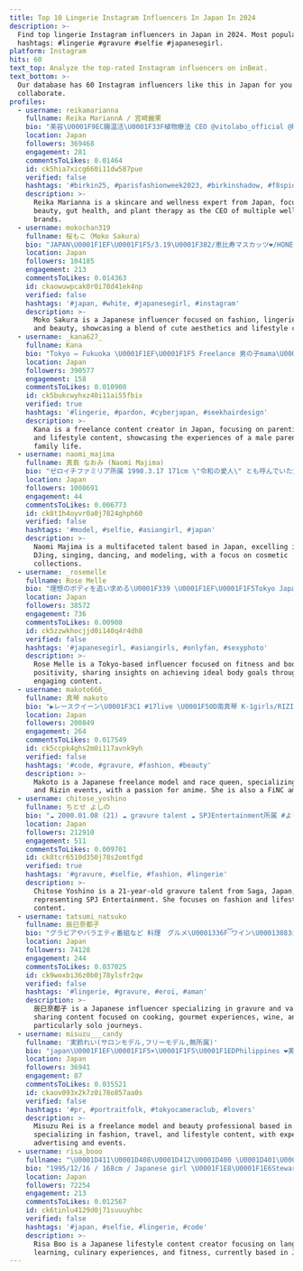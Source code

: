 ```yaml
---
title: Top 10 Lingerie Instagram Influencers In Japan In 2024
description: >-
  Find top lingerie Instagram influencers in Japan in 2024. Most popular
  hashtags: #lingerie #gravure #selfie #japanesegirl.
platform: Instagram
hits: 60
text_top: Analyze the top-rated Instagram influencers on inBeat.
text_bottom: >-
  Our database has 60 Instagram influencers like this in Japan for you to
  collaborate.
profiles:
  - username: reikamarianna
    fullname: Reika MariannA / 宮崎麗果
    bio: "美容\U0001F9EC腸温活\U0001F33F植物療法 CEO @vitolabo_official @herbacie_official skincare @genis.official bath products @nukashop.official Lingerie @re_by_reinest_official"
    location: Japan
    followers: 369468
    engagement: 281
    commentsToLikes: 0.01464
    id: ck5hia7xicg660i11dw587pue
    verified: false
    hashtags: '#birkin25, #parisfashionweek2023, #birkinshadow, #f8spider'
    description: >-
      Reika Marianna is a skincare and wellness expert from Japan, focusing on
      beauty, gut health, and plant therapy as the CEO of multiple wellness
      brands.
  - username: mokochan319
    fullname: 桜もこ（Moko Sakura）
    bio: "JAPAN\U0001F1EF\U0001F1F5/3.19\U0001F382/恵比寿マスカッツ❤︎/HONEYPOPCORN\U0001F36F\U0001F37F/pink\U0001F493/cute\U0001F380/fashion\U0001F457/lingerie\U0001F459/KOREA\U0001F1F0\U0001F1F7/sweets\U0001F370/flower\U0001F338/Disney\U0001F430/cosme\U0001F484/happy✨/kawaii\U0001F352/Photo\U0001F4F7/Trip✈️/handmade\U0001F48D"
    location: Japan
    followers: 104185
    engagement: 213
    commentsToLikes: 0.014363
    id: ckaowuwpcak0r0i78d41ek4np
    verified: false
    hashtags: '#japan, #white, #japanesegirl, #instagram'
    description: >-
      Moko Sakura is a Japanese influencer focused on fashion, lingerie, travel,
      and beauty, showcasing a blend of cute aesthetics and lifestyle content.
  - username: _kana627_
    fullname: Kana
    bio: "Tokyo ⇔ Fukuoka \U0001F1EF\U0001F1F5 Freelance 男の子mama\U0001F37C\U0001F476\U0001F3FB"
    location: Japan
    followers: 390577
    engagement: 158
    commentsToLikes: 0.010908
    id: ck5bukcwyhxz40i11ai55fbix
    verified: true
    hashtags: '#lingerie, #pardon, #cyberjapan, #seekhairdesign'
    description: >-
      Kana is a freelance content creator in Japan, focusing on parenting themes
      and lifestyle content, showcasing the experiences of a male parent and
      family life.
  - username: naomi_majima
    fullname: 真島 なおみ (Naomi Majima)
    bio: "ゼロイチファミリア所属 1998.3.17 171cm \"令和の愛人\" とも呼んでいただきます\U0001F4AD\U0001F48B お芝居・DJ・歌・ダンス・モデル /コスメ収集\U0001FAE7 ヤンジャン表紙・週刊プレイボーイ・FRIDAY・FLASH etc."
    location: Japan
    followers: 1008691
    engagement: 44
    commentsToLikes: 0.006773
    id: ck8t1h4oyvr0a0j7824ghph60
    verified: false
    hashtags: '#model, #selfie, #asiangirl, #japan'
    description: >-
      Naomi Majima is a multifaceted talent based in Japan, excelling in acting,
      DJing, singing, dancing, and modeling, with a focus on cosmetic
      collections.
  - username: _rosemelle
    fullname: Rose Melle
    bio: "理想のボディを追い求める\U0001F339 \U0001F1EF\U0001F1F5Tokyo Japan Twitter☞@_RoseMelle"
    location: Japan
    followers: 38572
    engagement: 736
    commentsToLikes: 0.00908
    id: ck5zzwkhocjjd0i140q4r4dh8
    verified: false
    hashtags: '#japanesegirl, #asiangirls, #onlyfan, #sexyphoto'
    description: >-
      Rose Melle is a Tokyo-based influencer focused on fitness and body
      positivity, sharing insights on achieving ideal body goals through her
      engaging content.
  - username: makoto666_
    fullname: 真琴 makoto
    bio: "▶︎レースクイーン\U0001F3C1 #17live \U0001F50D南真琴 K-1girls/RIZINガール Japanese free-lance model #盛神 アニメは人生 ✉️: 企業名詳細記載のお仕事のみ FiNCアンバサダー @finc_app"
    location: Japan
    followers: 200849
    engagement: 264
    commentsToLikes: 0.017549
    id: ck5ccpk4ghs2m0i117avnk9yh
    verified: false
    hashtags: '#code, #gravure, #fashion, #beauty'
    description: >-
      Makoto is a Japanese freelance model and race queen, specializing in K-1
      and Rizin events, with a passion for anime. She is also a FiNC ambassador.
  - username: chitose_yoshino
    fullname: ちとせ よしの
    bio: "☁ 2000.01.08 (21) ☁ gravure talent ☁ SPJEntertainment所属 #よしのんず - - - - - - - - - - - - - - - 佐賀の田舎からきました︎︎︎︎☺︎ Twitter\U0001F54A⇩"
    location: Japan
    followers: 212910
    engagement: 511
    commentsToLikes: 0.009701
    id: ck8tcr6510d350j78s2omtfgd
    verified: true
    hashtags: '#gravure, #selfie, #fashion, #lingerie'
    description: >-
      Chitose Yoshino is a 21-year-old gravure talent from Saga, Japan,
      representing SPJ Entertainment. She focuses on fashion and lifestyle
      content.
  - username: tatsumi_natsuko
    fullname: 辰巳奈都子
    bio: "グラビアやバラエティ番組など 料理　グルメ\U0001336Fོワイン\U00013083◌\U00013212\U0001340D旅 Twitterもよろしくです\U0001F49C ※旅行の写真などは主に時差投稿です 一人旅が好きで、どこにでも行っちゃいます"
    location: Japan
    followers: 74128
    engagement: 244
    commentsToLikes: 0.037025
    id: ck9woxbi36z0b0j78ylsfr2qw
    verified: false
    hashtags: '#lingerie, #gravure, #eroi, #aman'
    description: >-
      辰巳奈都子 is a Japanese influencer specializing in gravure and variety shows,
      sharing content focused on cooking, gourmet experiences, wine, and travel,
      particularly solo journeys.
  - username: misuzu___candy
    fullname: '実鈴れい(サロンモデル,フリーモデル,無所属)'
    bio: "japan\U0001F1EF\U0001F1F5×\U0001F1F5\U0001F1EDPhilippines ❤美*食*旅*衣 東京⇔長野 ✉︎広告CM撮影,旅行,イベント,PR等 お仕事のご依頼DMから✉お気軽にどうぞ♪ ❅美容師,歯科助手 管理美容師♛ﾐｽﾌﾞﾗｲﾀﾞﾙﾓﾃﾞﾙ長野ｸﾞﾗﾝﾌﾟﾘ"
    location: Japan
    followers: 36941
    engagement: 87
    commentsToLikes: 0.035521
    id: ckaov093x2k7z0i78o857aa0s
    verified: false
    hashtags: '#pr, #portraitfolk, #tokyocameraclub, #lovers'
    description: >-
      Misuzu Rei is a freelance model and beauty professional based in Japan,
      specializing in fashion, travel, and lifestyle content, with experience in
      advertising and events.
  - username: risa_booo
    fullname: "\U0001D411\U0001D408\U0001D412\U0001D400 \U0001D401\U0001D40E\U0001D40E\U0001D40E \U0001F437"
    bio: "1995/12/16 / 168cm / Japanese girl ‪\U0001F1E8\U0001F1E6Steward college→UBC \U0001F1EF\U0001F1F5Tokai uni →\U0001F5FCTokyo 語学と食べることとジムが好き \U0001F5E3clubhouse → @risa_booo ."
    location: Japan
    followers: 72254
    engagement: 213
    commentsToLikes: 0.012567
    id: ck6tinlu4129d0j71suuuyhbc
    verified: false
    hashtags: '#japan, #selfie, #lingerie, #code'
    description: >-
      Risa Boo is a Japanese lifestyle content creator focusing on language
      learning, culinary experiences, and fitness, currently based in Japan.
---
```


